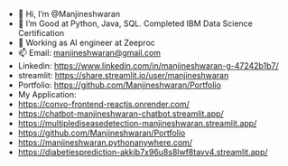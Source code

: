 - 👋 Hi, I’m @Manjineshwaran
- 👀 I’m Good at Python, Java, SQL. Completed IBM Data Science Certification 
- 🌱 Working as AI engineer at Zeeproc
- 📫 Email: manjineshwaran@gmail.com
- Linkedin: https://www.linkedin.com/in/manjineshwaran-g-47242b1b7/
- streamlit: https://share.streamlit.io/user/manjineshwaran
- Portfolio: https://github.com/Manjineshwaran/Portfolio
- My Application:
- https://convo-frontend-reactjs.onrender.com/
- https://chatbot-manjineshwaran-chatbot.streamlit.app/
- https://multiplediseasedetection-manjineshwaran.streamlit.app/
- https://github.com/Manjineshwaran/Portfolio
- https://manjineshwaran.pythonanywhere.com/
- https://diabetiesprediction-akkjb7x96u8s8lwf8tavv4.streamlit.app/

<!---
Manjineshwaran/Manjineshwaran is a ✨ special ✨ repository because its `README.md` (this file) appears on your GitHub profile.
You can click the Preview link to take a look at your changes.
--->
